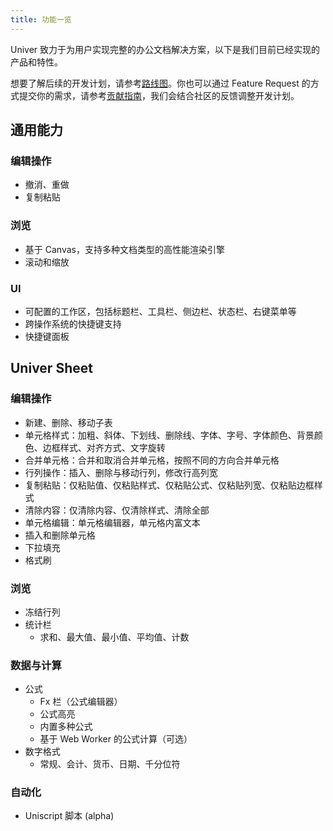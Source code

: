 ```yaml
---
title: 功能一览
---
```


Univer 致力于为用户实现完整的办公文档解决方案，以下是我们目前已经实现的产品和特性。

想要了解后续的开发计划，请参考[路线图](/guides/roadmap)。你也可以通过 Feature Request 的方式提交你的需求，请参考[贡献指南](/guides/contributing)，我们会结合社区的反馈调整开发计划。

## 通用能力

### 编辑操作

- 撤消、重做
- 复制粘贴

### 浏览

- 基于 Canvas，支持多种文档类型的高性能渲染引擎
- 滚动和缩放

### UI

- 可配置的工作区，包括标题栏、工具栏、侧边栏、状态栏、右键菜单等
- 跨操作系统的快捷键支持
- 快捷键面板

## Univer Sheet

### 编辑操作

- 新建、删除、移动子表
- 单元格样式：加粗、斜体、下划线、删除线、字体、字号、字体颜色、背景颜色、边框样式、对齐方式、文字旋转
- 合并单元格：合并和取消合并单元格，按照不同的方向合并单元格
- 行列操作：插入、删除与移动行列，修改行高列宽
- 复制粘贴：仅粘贴值、仅粘贴样式、仅粘贴公式、仅粘贴列宽、仅粘贴边框样式
- 清除内容：仅清除内容、仅清除样式、清除全部
- 单元格编辑：单元格编辑器，单元格内富文本
- 插入和删除单元格
- 下拉填充
- 格式刷

### 浏览

- 冻结行列
- 统计栏
  - 求和、最大值、最小值、平均值、计数

### 数据与计算

- 公式
  - Fx 栏（公式编辑器）
  - 公式高亮
  - 内置多种公式
  - 基于 Web Worker 的公式计算（可选）
- 数字格式
  - 常规、会计、货币、日期、千分位符

### 自动化

- Uniscript 脚本 (alpha)
